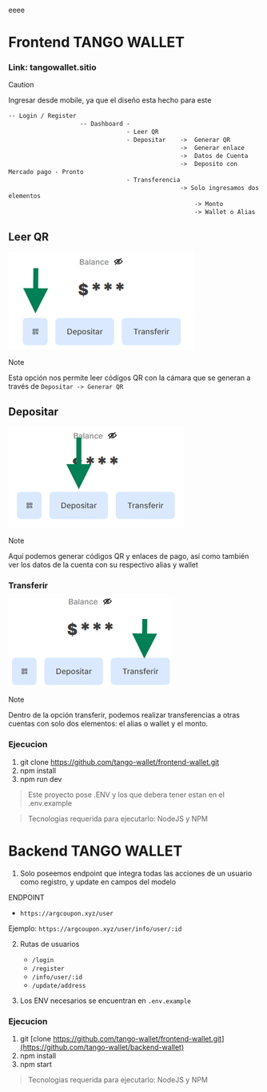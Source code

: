 eeee

# Frontend TANGO WALLET

### Link: tangowallet.sitio

> [!CAUTION]
> Ingresar desde mobile, ya que el diseño esta hecho para este

```
-- Login / Register
                    -- Dashboard -
                                 - Leer QR
                                 - Depositar    ->  Generar QR
                                                ->  Generar enlace
                                                ->  Datos de Cuenta
                                                ->  Deposito con Mercado pago - Pronto
                                 - Transferencia
                                                -> Solo ingresamos dos elementos
                                                    -> Monto
                                                    -> Wallet o Alias
```

## Leer QR

![alt text](image.png)

> [!NOTE]
> Esta opción nos permite leer códigos QR con la cámara que se generan a través de `Depositar -> Generar QR`

## Depositar

![alt text](image-1.png)

> [!NOTE]
> Aquí podemos generar códigos QR y enlaces de pago, así como también ver los datos de la cuenta con su respectivo alias y wallet

### Transferir

![alt text](image-3.png)

> [!NOTE]
> Dentro de la opción transferir, podemos realizar transferencias a otras cuentas con solo dos elementos: el alias o wallet y el monto.

### Ejecucion

1. git clone https://github.com/tango-wallet/frontend-wallet.git
2. npm install
3. npm run dev

> Este proyecto pose .ENV y los que debera tener estan en el .env.example

> Tecnologias requerida para ejecutarlo: NodeJS y NPM

# Backend TANGO WALLET

1. Solo poseemos endpoint que integra todas las acciones de un usuario como registro, y update en campos del modelo

ENDPOINT

- `https://argcoupon.xyz/user`

Ejemplo: `https://argcoupon.xyz/user/info/user/:id`

2. Rutas de usuarios

   - `/login`
   - `/register`
   - `/info/user/:id`
   - `/update/address`

3. Los ENV necesarios se encuentran en `.env.example`

### Ejecucion

1. git [clone https://github.com/tango-wallet/frontend-wallet.git](https://github.com/tango-wallet/backend-wallet)
2. npm install
3. npm start

> Tecnologias requerida para ejecutarlo: NodeJS y NPM
